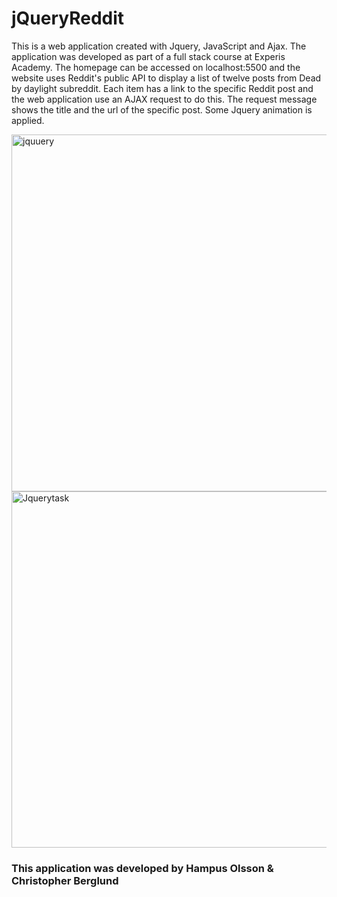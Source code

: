 # jQueryReddit
This is a web application created with Jquery, JavaScript and Ajax. The application was developed as part of a full stack course at Experis Academy.
The homepage can be accessed on localhost:5500 and the website uses Reddit's public API to display a list of twelve posts from Dead by daylight subreddit.
Each item has a link to the specific Reddit post and the web application use an AJAX request to do this. 
The request message shows the title and the url of the specific post.
Some Jquery animation is applied.

<img width="571" alt="jquuery" src="https://user-images.githubusercontent.com/72442350/98561386-2295eb80-22a9-11eb-9842-9bdc5371a2f5.PNG">

<img width="570" alt="Jquerytask" src="https://user-images.githubusercontent.com/72442350/98561094-bfa45480-22a8-11eb-9e67-e6de9a069192.PNG">

### This application was developed by Hampus Olsson & Christopher Berglund
